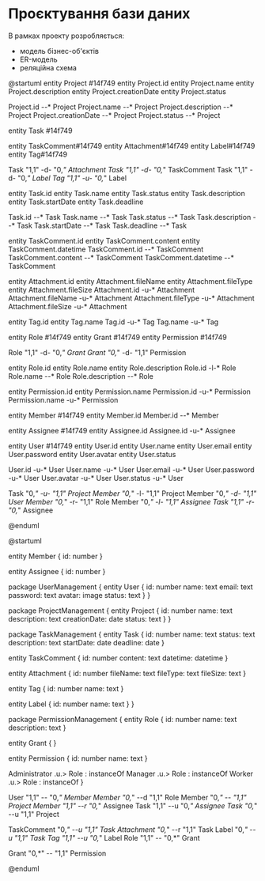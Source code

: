 # Проєктування бази даних

В рамках проекту розробляється: 
- модель бізнес-об'єктів 
- ER-модель
- реляційна схема

@startuml
entity Project #14f749
entity Project.id
entity Project.name
entity Project.description
entity Project.creationDate
entity Project.status

Project.id --* Project
Project.name --* Project
Project.description --* Project
Project.creationDate --* Project
Project.status --* Project



entity Task #14f749

entity TaskComment#14f749
entity Attachment#14f749
entity Label#14f749
entity Tag#14f749

Task "1,1" -d- "0,*" Attachment
Task "1,1" -d- "0,*" TaskComment
Task "1,1" -d- "0,*" Label
Tag "1,1" -u- "0,*" Label

entity Task.id
entity Task.name
entity Task.status
entity Task.description
entity Task.startDate
entity Task.deadline

Task.id --* Task
Task.name --* Task
Task.status --* Task
Task.description --* Task
Task.startDate --* Task
Task.deadline --* Task

entity TaskComment.id
entity TaskComment.content
entity TaskComment.datetime
TaskComment.id --* TaskComment
TaskComment.content --* TaskComment
TaskComment.datetime --* TaskComment

entity Attachment.id
entity Attachment.fileName
entity Attachment.fileType
entity Attachment.fileSize
Attachment.id -u-* Attachment
Attachment.fileName -u-* Attachment
Attachment.fileType -u-* Attachment
Attachment.fileSize -u-* Attachment

entity Tag.id
entity Tag.name
Tag.id -u-* Tag
Tag.name -u-* Tag



entity Role #14f749
entity Grant #14f749
entity Permission #14f749

Role "1,1" -d- "0,*" Grant
Grant "0,*" -d- "1,1" Permission

entity Role.id
entity Role.name
entity Role.description
Role.id -l-* Role
Role.name --* Role
Role.description --* Role

entity Permission.id
entity Permission.name
Permission.id -u-* Permission
Permission.name -u-* Permission



entity Member #14f749
entity Member.id
Member.id --* Member



entity Assignee #14f749
entity Assignee.id
Assignee.id -u-* Assignee



entity User #14f749
entity User.id
entity User.name
entity User.email
entity User.password
entity User.avatar
entity User.status

User.id -u-* User
User.name -u-* User
User.email -u-* User
User.password -u-* User
User.avatar -u-* User
User.status -u-* User



Task "0,*" -u- "1,1" Project
Member "0,*" -l- "1,1" Project
Member "0,*" -d- "1,1" User
Member "0,*" -r- "1,1" Role
Member "0,*" -l- "1,1" Assignee
Task "1,1" -r- "0,*" Assignee

@enduml

@startuml

entity Member {
    id: number
  }

  entity Assignee {
    id: number
  }

package UserManagement {
  entity User {
    id: number
    name: text
    email: text
    password: text
    avatar: image
    status: text
  }
}

package ProjectManagement {
  entity Project {
    id: number
    name: text
    description: text
    creationDate: date
    status: text
  }
}

package TaskManagement {
  entity Task {
    id: number
    name: text
    status: text
    description: text
    startDate: date
    deadline: date
  }

  entity TaskComment {
    id: number
    content: text
    datetime: datetime
  }

  entity Attachment {
    id: number
    fileName: text
    fileType: text
    fileSize: text
  }

  entity Tag {
    id: number
    name: text
  }

  entity Label {
    id: number
    name: text
  }
}

package PermissionManagement {
  entity Role {
    id: number
    name: text
    description: text
  }

  entity Grant {
  }

  entity Permission {
    id: number
    name: text
  }

  Administrator .u.> Role : instanceOf
  Manager .u.> Role : instanceOf
  Worker .u.> Role : instanceOf
}


User "1,1" -- "0,*" Member
Member "0,*" --d "1,1" Role
Member "0,*" -- "1,1" Project
Member "1,1" --r "0,*" Assignee
Task "1,1" --u "0,*" Assignee
Task "0,*" --u "1,1" Project

TaskComment "0,*" --u "1,1" Task
Attachment "0,*" --r "1,1" Task
Label "0,*" --u "1,1" Task
Tag "1,1" --u "0,*" Label
Role "1,1" -- "0,*" Grant

Grant "0,*" -- "1,1" Permission

@enduml
